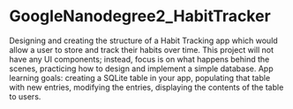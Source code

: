 # GoogleNanodegree2_HabitTracker
Designing and creating the structure of a Habit Tracking app which would allow a user to store and track their habits over time. This project will not have any UI components; instead, focus is on what happens behind the scenes, practicing how to design and implement a simple database.
App learning goals: creating a SQLite table in your app, populating that table with new entries, modifying the entries, displaying the contents of the table to users.
